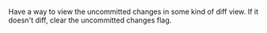 Have a way to view the uncommitted changes in some kind of diff view. If it doesn't diff, clear the uncommitted changes flag.